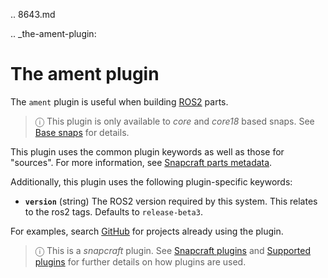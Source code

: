 .. 8643.md

.. _the-ament-plugin:

# The ament plugin

The `ament` plugin is useful when building [ROS2](https://index.ros.org/doc/ros2/) parts.

> ⓘ This plugin is only available to _core_ and _core18_ based snaps. See [Base snaps](base-snaps.md) for details.

This plugin uses the common plugin keywords as well as those for "sources". For more information, see [Snapcraft parts metadata](snapcraft-parts-metadata.md).

Additionally, this plugin uses the following plugin-specific keywords:

- **`version`** (string)
     The ROS2 version required by this system. This relates to the ros2 tags.
      Defaults to `release-beta3`.

For examples, search [GitHub](https://github.com/search?q=path%3Asnapcraft.yaml+%22plugin%3A+ament%22&type=Code) for projects already using the plugin.

> ⓘ  This is a *snapcraft* plugin. See [Snapcraft plugins](snapcraft-plugins.md) and [Supported plugins](supported-plugins.md) for further details on how plugins are used.